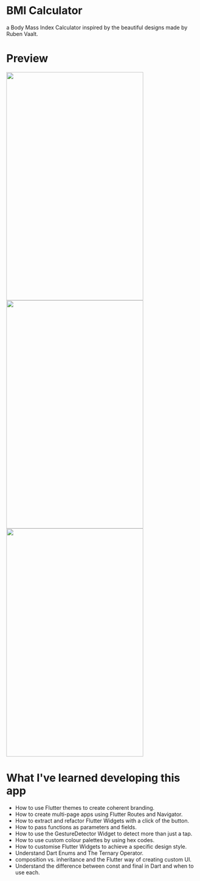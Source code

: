 # BMI Calculator

a Body Mass Index Calculator inspired by the beautiful designs made by Ruben Vaalt.

# Preview

<img src="https://i.ibb.co/cYZrh9f/1.jpg" width="360" height="600" />
<img src="https://i.ibb.co/TRZPRGG/photo-2019-12-06-06-31-30.jpg" width="360" height="600" />
<img src="https://i.ibb.co/QjYR6Fb/2.jpg" width="360" height="600" />


# What I've learned developing this app 
- How to use Flutter themes to create coherent branding.
- How to create multi-page apps using Flutter Routes and Navigator.
- How to extract and refactor Flutter Widgets with a click of the button.
- How to pass functions as parameters and fields.
- How to use the GestureDetector Widget to detect more than just a tap.
- How to use custom colour palettes by using hex codes.
- How to customise Flutter Widgets to achieve a specific design style.
- Understand Dart Enums and The Ternary Operator.
- composition vs. inheritance and the Flutter way of creating custom UI.
- Understand the difference between const and final in Dart and when to use each.

